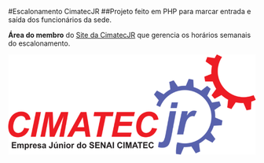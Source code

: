 #Escalonamento CimatecJR
##Projeto feito em PHP para marcar entrada e saída dos funcionários da sede.

**Área do membro** do [Site da CimatecJR](http://www.cimatecjr.com.br) que gerencia os horários semanais do escalonamento.

![CimatecJR](https://github.com/Syngon/Escalonamento/blob/master/escalonamento/img/LogoColorida.png)